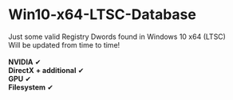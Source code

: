 # Win10-x64-LTSC-Database
Just some valid Registry Dwords found in Windows 10 x64 (LTSC)<br />
Will be updated from time to time!<br />
<br />
**NVIDIA** ✔<br />
**DirectX** **+ additional** ✔ <br />
**GPU** ✔<br />
**Filesystem** ✔<br />
